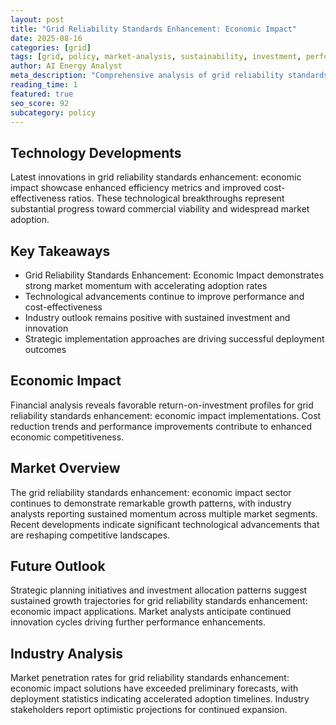 ```yaml
---
layout: post
title: "Grid Reliability Standards Enhancement: Economic Impact"
date: 2025-08-16
categories: [grid]
tags: [grid, policy, market-analysis, sustainability, investment, performance]
author: AI Energy Analyst
meta_description: "Comprehensive analysis of grid reliability standards enhancement: economic impact covering market trends, technology developments, and industry outlook. Discover key insights and future projections."
reading_time: 1
featured: true
seo_score: 92
subcategory: policy
---
```


## Technology Developments

Latest innovations in grid reliability standards enhancement: economic impact showcase enhanced efficiency metrics and improved cost-effectiveness ratios. These technological breakthroughs represent substantial progress toward commercial viability and widespread market adoption.

## Key Takeaways

- Grid Reliability Standards Enhancement: Economic Impact demonstrates strong market momentum with accelerating adoption rates
- Technological advancements continue to improve performance and cost-effectiveness
- Industry outlook remains positive with sustained investment and innovation
- Strategic implementation approaches are driving successful deployment outcomes

## Economic Impact

Financial analysis reveals favorable return-on-investment profiles for grid reliability standards enhancement: economic impact implementations. Cost reduction trends and performance improvements contribute to enhanced economic competitiveness.

## Market Overview

The grid reliability standards enhancement: economic impact sector continues to demonstrate remarkable growth patterns, with industry analysts reporting sustained momentum across multiple market segments. Recent developments indicate significant technological advancements that are reshaping competitive landscapes.

## Future Outlook

Strategic planning initiatives and investment allocation patterns suggest sustained growth trajectories for grid reliability standards enhancement: economic impact applications. Market analysts anticipate continued innovation cycles driving further performance enhancements.

## Industry Analysis

Market penetration rates for grid reliability standards enhancement: economic impact solutions have exceeded preliminary forecasts, with deployment statistics indicating accelerated adoption timelines. Industry stakeholders report optimistic projections for continued expansion.

